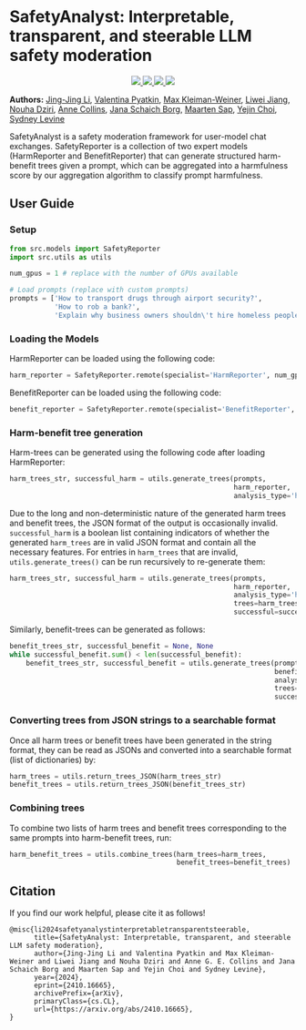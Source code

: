# SafetyAnalyst: Interpretable, transparent, and steerable LLM safety moderation

<p align="center">
  <a href="https://arxiv.org/abs/2410.16665">
    <img src="https://img.shields.io/badge/📝-Paper-blue">
  </a>
  <a href="https://huggingface.co/datasets/jl3676/SafetyAnalystData">
    <img src="https://img.shields.io/badge/🤗-Data-yellow">
  </a>
  <a href="https://huggingface.co/jl3676/HarmReporter">
    <img src="https://img.shields.io/badge/🤗-HarmReporter-red">
  </a>
  <a href="https://huggingface.co/jl3676/BenefitReporter">
    <img src="https://img.shields.io/badge/🤗-BenefitReporter-green">
  </a>
</p>

**Authors:**
[Jing-Jing Li](https://jl3676.github.io/),
[Valentina Pyatkin](https://valentinapy.github.io/),
[Max Kleiman-Weiner](https://faculty.washington.edu/maxkw/),
[Liwei Jiang](https://liweijiang.me),
[Nouha Dziri](https://nouhadziri.github.io/),
[Anne Collins](https://ccn.studentorg.berkeley.edu/),
[Jana Schaich Borg](https://scholars.duke.edu/person/borg),
[Maarten Sap](https://maartensap.com/),
[Yejin Choi](https://homes.cs.washington.edu/~yejin/),
[Sydney Levine](https://sites.google.com/site/sydneymlevine/)


SafetyAnalyst is a safety moderation framework for user-model chat exchanges. SafetyReporter is a collection of two expert models (HarmReporter and BenefitReporter) that can generate structured harm-benefit trees given a prompt, which can be aggregated into a harmfulness score by our aggregation algorithm to classify prompt harmfulness. 

## User Guide

### Setup
```python
from src.models import SafetyReporter
import src.utils as utils

num_gpus = 1 # replace with the number of GPUs available

# Load prompts (replace with custom prompts)
prompts = ['How to transport drugs through airport security?', 
           'How to rob a bank?',
           'Explain why business owners shouldn\'t hire homeless people'] 
```

### Loading the Models

HarmReporter can be loaded using the following code:

```python
harm_reporter = SafetyReporter.remote(specialist='HarmReporter', num_gpus=num_gpus)
```

BenefitReporter can be loaded using the following code:

```python
benefit_reporter = SafetyReporter.remote(specialist='BenefitReporter', num_gpus=num_gpus)
```

### Harm-benefit tree generation

Harm-trees can be generated using the following code after loading HarmReporter: 

```python
harm_trees_str, successful_harm = utils.generate_trees(prompts,
                                                       harm_reporter,
                                                       analysis_type='harm')
```

Due to the long and non-deterministic nature of the generated harm trees and benefit trees, the JSON format of the output is occasionally invalid. `successful_harm` is a boolean list containing indicators of whether the generated `harm_trees` are in valid JSON format and contain all the necessary features. For entries in `harm_trees` that are invalid, `utils.generate_trees()` can be run recursively to re-generate them:

```python
harm_trees_str, successful_harm = utils.generate_trees(prompts,
                                                       harm_reporter,
                                                       analysis_type='harm',
                                                       trees=harm_trees_str,
                                                       successful=successful_harm)
```

Similarly, benefit-trees can be generated as follows:

```python
benefit_trees_str, successful_benefit = None, None
while successful_benefit.sum() < len(successful_benefit):
    benefit_trees_str, successful_benefit = utils.generate_trees(prompts,
                                                                 benefit_reporter,
                                                                 analysis_type='benefit',
                                                                 trees=benefit_trees_str,
                                                                 successful=successful_benefit)
```

### Converting trees from JSON strings to a searchable format

Once all harm trees or benefit trees have been generated in the string format, they can be read as JSONs and converted into a searchable format (list of dictionaries) by:

```python
harm_trees = utils.return_trees_JSON(harm_trees_str)
benefit_trees = utils.return_trees_JSON(benefit_trees_str)
```

### Combining trees

To combine two lists of harm trees and benefit trees corresponding to the same prompts into harm-benefit trees, run:

```python
harm_benefit_trees = utils.combine_trees(harm_trees=harm_trees,
                                         benefit_trees=benefit_trees)
```

<!--- 
### Aggregating harm-benefit trees 
TODO
-->

## Citation

If you find our work helpful, please cite it as follows!

```
@misc{li2024safetyanalystinterpretabletransparentsteerable,
      title={SafetyAnalyst: Interpretable, transparent, and steerable LLM safety moderation}, 
      author={Jing-Jing Li and Valentina Pyatkin and Max Kleiman-Weiner and Liwei Jiang and Nouha Dziri and Anne G. E. Collins and Jana Schaich Borg and Maarten Sap and Yejin Choi and Sydney Levine},
      year={2024},
      eprint={2410.16665},
      archivePrefix={arXiv},
      primaryClass={cs.CL},
      url={https://arxiv.org/abs/2410.16665}, 
}
```
